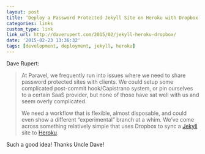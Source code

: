```yaml
---
layout: post
title: ‘Deploy a Password Protected Jekyll Site on Heroku with Dropbox’
categories: links
custom_type: link
link_url: http://daverupert.com/2015/02/jekyll-heroku-dropbox/
date: '2015-02-23 13:36:32'
tags: [development, deployment, jekyll, heroku]
---
```

Dave Rupert:

> At Paravel, we frequently run into issues where we need to share password protected sites with clients. We could setup some complicated post-commit hook/Capistrano system, or pin ourselves to a certain SaaS provider, but none of those have sat well with us and seem overly complicated.
>
> We need a workflow that is flexible, almost disposable, and could even show a different “experimental” branch at a whim. We’ve come across something relatively simple that uses Dropbox to sync a [Jekyll](http://jekyllrb.com/) site to [Heroku](http://heroku.com/).

Such a good idea! Thanks Uncle Dave!
